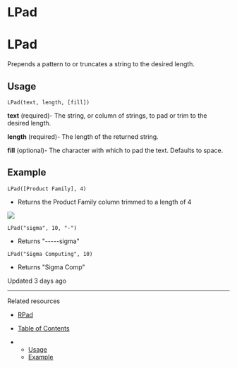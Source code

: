 # LPad

# LPad

Prepends a pattern to or truncates a string to the desired length.

## Usage

```
LPad(text, length, [fill])
```

**text** (required)- The string, or column of strings, to pad or trim to the desired length.

**length** (required)- The length of the returned string.

**fill** (optional)- The character with which to pad the text. Defaults to space.

## Example

```
LPad([Product Family], 4)
```

* Returns the Product Family column trimmed to a length of 4

![](https://files.readme.io/17b2570-mceclip0_2.png)

```
LPad("sigma", 10, "-")
```

* Returns "-----sigma"

```
LPad("Sigma Computing", 10)
```

* Returns "Sigma Comp"

Updated 3 days ago

---

Related resources

* [RPad](/docs/rpad)

* [Table of Contents](#)
* + [Usage](#usage)
  + [Example](#example)